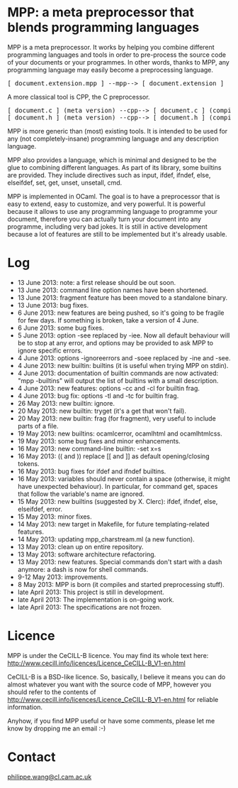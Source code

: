 # MPP: a meta preprocessor that blends programming languages



MPP is a meta preprocessor. It works by helping you combine different
programming  languages and tools  in order  to pre-process  the source
code of your  documents or your programmes. In  other words, thanks to
MPP,  any programming  language  may easily  become  a preprocessing
language.

<pre>
[ document.extension.mpp ] --mpp--> [ document.extension ]
</pre>

A more classical tool is CPP, the C preprocessor.
<pre>
[ document.c ] (meta version) --cpp--> [ document.c ] (compiled version)
[ document.h ] (meta version) --cpp--> [ document.h ] (compiled version)
</pre>

MPP is more  generic than (most) existing tools. It  is intended to be
used  for any  (not  completely-insane) programming  language and  any
description language.

MPP also provides a language, which is minimal and designed to be the glue
to combining different languages. As part of its library, some builtins are
provided. They include directives such as input, ifdef, ifndef, else, elseifdef,
set, get, unset, unsetall, cmd.

MPP is implemented in OCaml. The goal is to have a preprocessor that is 
easy to extend, easy to customize, and very powerful.
It is powerful because it allows to use any programming language to programme
your document, therefore you can actually turn your document into any programme,
including very bad jokes.
It is still in active development because a lot of features are still to be implemented but
it's already usable.

# Log


* 13 June 2013: note: a first release should be out soon.
* 13 June 2013: command line option names have been shortened.
* 13 June 2013: fragment feature has been moved to a standalone binary.
* 13 June 2013: bug fixes.
*  6 June 2013: new features are being pushed, so it's going to be fragile for few days. If something is broken, take a version of 4 June.
*  6 June 2013: some bug fixes.
*  5 June 2013: option -see replaced by -iee. Now all default behaviour will be to stop at any error, and options may be provided to ask MPP to ignore specific errors.
*  4 June 2013: options -ignoreerrors and -soee replaced by -ine and -see.
*  4 June 2013: new builtin: builtins (it is useful when trying MPP on stdin).
*  4 June 2013: documentation of builtin commands are now activated: "mpp -builtins" will output the list of builtins with a small description.
*  4 June 2013: new features: options -cc and -cl for builtin frag.
*  4 June 2013: bug fix: options -tl and -tc for builtin frag.
* 26 May 2013: new builtin: ignore.
* 20 May 2013: new builtin: tryget (it's a get that won't fail).
* 20 May 2013: new builtin: frag (for fragment), very useful to include parts of a file.
* 19 May 2013: new builtins: ocamlcerror, ocamlhtml and ocamlhtmlcss.
* 19 May 2013: some bug fixes and minor enhancements.
* 16 May 2013: new command-line builtin: -set x=s
* 16 May 2013: (( and )) replace [[ and ]] as default opening/closing tokens.
* 16 May 2013: bug fixes for ifdef and ifndef builtins.
* 16 May 2013: variables should never contain a space (otherwise, it might have unexpected behaviour). In particular, for command get, spaces that follow the variable's name are ignored.
* 15 May 2013: new builtins (suggested by X. Clerc): ifdef, ifndef, else, elseifdef, error.
* 15 May 2013: minor fixes.
* 14 May 2013: new target in Makefile, for future templating-related features.
* 14 May 2013: updating mpp_charstream.ml (a new function).
* 13 May 2013: clean up on entire repository.
* 13 May 2013: software architecture refactoring.
* 13 May 2013: new features. Special commands don't start with a dash anymore: a dash is now for shell commands.
* 9-12 May 2013: improvements.
* 8 May 2013: MPP is born (it compiles and started preprocessing stuff).
* late April 2013: This project is still in development.
* late April 2013: The implementation is on-going work.
* late April 2013: The specifications are not frozen.

# Licence

MPP is under the CeCILL-B licence. You may find its whole text here:
http://www.cecill.info/licences/Licence_CeCILL-B_V1-en.html 

CeCILL-B is a BSD-like licence. So, basically, I believe it means you can do almost whatever you want with the source code of MPP, however you should refer to the contents of http://www.cecill.info/licences/Licence_CeCILL-B_V1-en.html for reliable information.

Anyhow, if you find MPP useful or have some comments, please let me know by dropping me an email :-)

# Contact

philippe.wang@cl.cam.ac.uk


